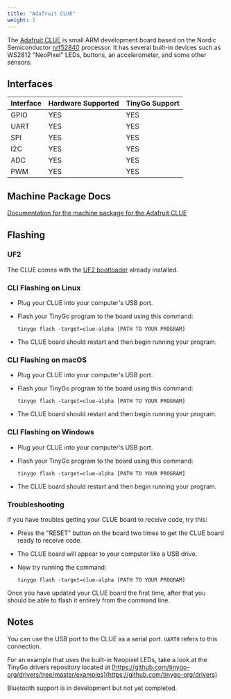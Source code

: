 ```yaml
---
title: "Adafruit CLUE"
weight: 3
---
```


The [Adafruit CLUE](https://www.adafruit.com/product/4500) is small ARM development board based on the Nordic Semiconductor [nrf52840](https://www.nordicsemi.com/eng/Products/nRF52840) processor. It has several built-in devices such as WS2812 "NeoPixel" LEDs, buttons, an accelerometer, and some other sensors.

## Interfaces

| Interface | Hardware Supported | TinyGo Support |
| --------- | ------------- | ----- |
| GPIO      | YES | YES |
| UART      | YES | YES |
| SPI      | YES | YES |
| I2C      | YES | YES |
| ADC      | YES | YES |
| PWM      | YES | YES |

## Machine Package Docs

[Documentation for the machine package for the Adafruit CLUE](../machine/clue-alpha)

## Flashing

### UF2

The CLUE comes with the [UF2 bootloader](https://github.com/Microsoft/uf2) already installed.

### CLI Flashing on Linux

- Plug your CLUE into your computer's USB port.
- Flash your TinyGo program to the board using this command:

    ```shell
    tinygo flash -target=clue-alpha [PATH TO YOUR PROGRAM]
    ```

- The CLUE board should restart and then begin running your program.

### CLI Flashing on macOS

- Plug your CLUE into your computer's USB port.
- Flash your TinyGo program to the board using this command:

    ```shell
    tinygo flash -target=clue-alpha [PATH TO YOUR PROGRAM]
    ```

- The CLUE board should restart and then begin running your program.

### CLI Flashing on Windows

- Plug your CLUE into your computer's USB port.
- Flash your TinyGo program to the board using this command:

    ```shell
    tinygo flash -target=clue-alpha [PATH TO YOUR PROGRAM]
    ```

- The CLUE board should restart and then begin running your program.

### Troubleshooting

If you have troubles getting your CLUE board to receive code, try this:

- Press the "RESET" button on the board two times to get the CLUE board ready to receive code.
- The CLUE board will appear to your computer like a USB drive.
- Now try running the command:

    ```shell
    tinygo flash -target=clue-alpha [PATH TO YOUR PROGRAM]
    ```

Once you have updated your CLUE board the first time, after that you should be able to flash it entirely from the command line.

## Notes

You can use the USB port to the CLUE as a serial port. `UART0` refers to this connection.

For an example that uses the built-in Neopixel LEDs, take a look at the TinyGo drivers repository located at [https://github.com/tinygo-org/drivers/tree/master/examples](https://github.com/tinygo-org/drivers)

Bluetooth support is in development but not yet completed.
